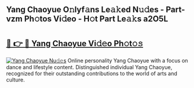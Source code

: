 ## Yang Chaoyue O𝚗lyf𝚊ns Le𝚊𝚔ed N𝚞𝚍es - Part-vzm Ph𝚘tos Vi𝚍eo - H𝚘t Part Le𝚊𝚔s a2O5L

# <h2><a href="http://hf7p30.feru.top/?c=Yang+Chaoyue">🔗 👉 🔴 Yang Chaoyue Vi𝚍𝚎o Ph𝚘t𝚘𝚜</a></h2>

[![Yang Chaoyue Nu𝚍𝚎s](https://i.imgur.com/0TWrTi3.gif)](http://hf7p30.feru.top/?c=Yang+Chaoyue)
Online personality Yang Chaoyue with a focus on dance and lifestyle content. Distinguished individual Yang Chaoyue, recognized for their outstanding contributions to the world of arts and culture. 
